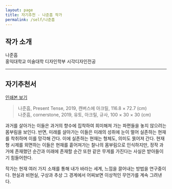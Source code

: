 ```yaml
---
layout: page
title: 자기추천 - 나준흠 작가
permalink: /self/나준흠
---
```



## 작가 소개
나준흠     
홍익대학교 미술대학 디자인학부 시각디자인전공  

------------------------

## 자기추천서
[인쇄본 보기](https://drive.google.com/open?id=1p9y88HMeGJGb2oWhdHcG4dEvnb4vOPoi) 
  

> 나준흠, Present Tense, 2019, 캔버스에 아크릴, 116.8 × 72.7 (cm)  
> 나준흠, cornerstone, 2019, 유토, 아크릴, 규사, 100 × 30 × 30 (cm) 

과거를 살아가는 이들은 과거의 향수에 집착하여 희미해져 가는 파편들을 놓지 않으려는 몸부림을 보인다. 반면, 미래를 살아가는 이들은 미래의 성취에 눈이 멀어 실존하는 현재를 착취하며 이를 망각해 간다. 이에 실존하는 현재는 형체도, 의미도 묽어져 간다. 현재형 시제를 외면하는 이들은 현재를 흩어져가는 찰나의 몸부림으로 인식하지만, 정작 과거에 존재했던 순간과 미래에 존재할 순간 또한 같은 무게를 가진다는 사실은 받아들이기 힘들어한다.   

작가는 현재 여러 가지 소재를 통해 내가 바라는 세계, 느낌을 끌어내는 방법을 연구중이다. 현실과 비현실, 구상과 추상 그 경계에서 어찌보면 이상적인 무언가를 계속 그려낸다.   
